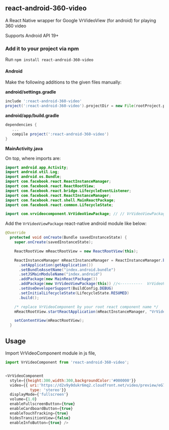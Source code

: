 ## react-android-360-video

A React Native wrapper for Google VrVideoView (for android) for playing 360 video

Supports Android API 19+

### Add it to your project via npm

Run `npm install react-android-360-video`

#### Android

Make the following additions to the given files manually:

**android/settings.gradle**

```gradle
include ':react-android-360-video'
project(':react-android-360-video').projectDir = new File(rootProject.projectDir, '../node_modules/react-android-360-video/android/app')
```

**android/app/build.gradle**

```gradle
dependencies {
   ...
   compile project(':react-android-360-video')
}
```

**MainActivity.java**

On top, where imports are:

```java
import android.app.Activity;
import android.util.Log;
import android.os.Bundle;
import com.facebook.react.ReactInstanceManager;
import com.facebook.react.ReactRootView;
import com.facebook.react.bridge.LifecycleEventListener;
import com.facebook.react.ReactInstanceManager;
import com.facebook.react.shell.MainReactPackage;
import com.facebook.react.common.LifecycleState;

import com.vrvideocomponent.VrVideoViewPackage; // // VrVideoViewPackage component  
```

Add the `VrVideoViewPackage` react-native android module like below:

```java
@Override
  protected void onCreate(Bundle savedInstanceState) {
    super.onCreate(savedInstanceState);

    ReactRootView mReactRootView = new ReactRootView(this);

    ReactInstanceManager mReactInstanceManager = ReactInstanceManager.builder()
      .setApplication(getApplication())
      .setBundleAssetName("index.android.bundle")
      .setJSMainModuleName("index.android")
      .addPackage(new MainReactPackage())
      .addPackage(new VrVideoViewPackage(this)) //<----------  VrVideoViewPackage component          
      .setUseDeveloperSupport(BuildConfig.DEBUG)
      .setInitialLifecycleState(LifecycleState.RESUMED)
      .build();

    /* replace VrVideoComponent by your root react component name */
    mReactRootView.startReactApplication(mReactInstanceManager, "VrVideoComponent", null);

    setContentView(mReactRootView);
  }   

```

## Usage

Import VrVideoComponent module in js file,

```javascript
import VrVideoComponent from 'react-android-360-video';
```

```javascript

<VrVideoComponent
  style={{height:300,width:300,backgroundColor:'#000000'}}
  video={{ uri:'https://d2v9y0dukr6mq2.cloudfront.net/video/preview/eG7t61g/underwater-coral-reef-360-vr_S94kBUa0__WM.mp4',
           type: 'stereo'}}
  displayMode={'fullscreen'}
  volume={1.0}
  enableFullscreenButton={true}
  enableCardboardButton={true}
  enableTouchTracking={true}
  hidesTransitionView={false}
  enableInfoButton={true} />

```
